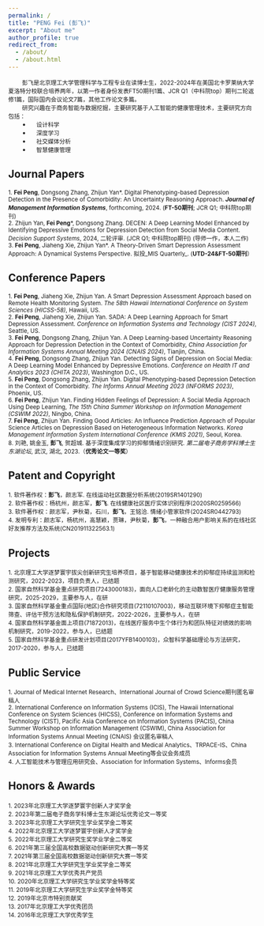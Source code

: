 ```yaml
---
permalink: /
title: "PENG Fei (彭飞)"
excerpt: "About me"
author_profile: true
redirect_from: 
  - /about/
  - /about.html
---
```

&emsp;&emsp;<small>彭飞是北京理工大学管理科学与工程专业在读博士生，2022-2024年在美国北卡罗莱纳大学夏洛特分校联合培养两年，以第一作者身份发表FT50期刊1篇、JCR Q1（中科院top）期刊二轮返修1篇，国际国内会议论文7篇，其他工作论文多篇。</small><br>
&emsp;&emsp;<small>研究兴趣在于商务智能与数据挖掘，主要研究基于人工智能的健康管理技术，主要研究方向包括：</small><br>
&emsp;&emsp;• &emsp;<small> 设计科学</small><br>
&emsp;&emsp;• &emsp;<small> 深度学习</small><br>
&emsp;&emsp;• &emsp;<small> 社交媒体分析</small><br>
&emsp;&emsp;• &emsp;<small> 智慧健康管理</small><br>

Journal Papers
------
<small>1. **Fei Peng**, Dongsong Zhang, Zhijun Yan*. Digital Phenotyping-based Depression Detection in the Presence of Comorbidity: An Uncertainty Reasoning Approach. _**Journal of Management Information Systems**_, forthcoming, 2024. (**FT-50期刊**; JCR Q1; 中科院top期刊)</small><br>
<small>2. Zhijun Yan, **Fei Peng***, Dongsong Zhang. DECEN: A Deep Learning Model Enhanced by Identifying Depressive Emotions for Depression Detection from Social Media Content. _Decision Support Systems_, 2024, 二轮评审. (JCR Q1; 中科院top期刊) (导师一作，本人二作)</small><br>
<small>3. **Fei Peng**, Jiaheng Xie, Zhijun Yan*. A Theory-Driven Smart Depression Assessment Approach: A Dynamical Systems Perspective. 拟投_MIS Quarterly_. (**UTD-24&FT-50期刊**）</small><br>

Conference Papers
------
<small>1. **Fei Peng**, Jiaheng Xie, Zhijun Yan. A Smart Depression Assessment Approach based on Remote Health Monitoring System. *The 58th Hawaii International Conference on System Sciences (HICSS-58)*, Hawaii, US.</small><br>
<small>2. **Fei Peng**, Jiaheng Xie, Zhijun Yan. SADA: A Deep Learning Approach for Smart Depression Assessment. *Conference on Information Systems and Technology (CIST 2024)*, Seattle, US.</small><br>
<small>3. **Fei Peng**, Dongsong Zhang, Zhijun Yan. A Deep Learning-based Uncertainty Reasoning Approach for Depression Detection in the Context of Comorbidity, *China Association for Information Systems Annual Meeting 2024 (CNAIS 2024)*, Tianjin, China.</small><br>
<small>4. **Fei Peng**, Dongsong Zhang, Zhijun Yan. Detecting Signs of Depression on Social Media: A Deep Learning Model Enhanced by Depressive Emotions. *Conference on Health IT and Analytics 2023 (CHITA 2023)*, Washington D.C., US.</small><br>
<small>5. **Fei Peng**, Dongsong Zhang, Zhijun Yan. Digital Phenotyping-based Depression Detection in the Context of Comorbidity. *The Informs Annual Meeting 2023 (INFORMS 2023)*, Phoenix, US.</small><br>
<small>6. **Fei Peng**, Zhijun Yan. Finding Hidden Feelings of Depression: A Social Media Approach Using Deep Learning, *The 15th China Summer Workshop on Information Management (CSWIM 2022)*, Ningbo, China.</small><br>
<small>7. **Fei Peng**, Zhijun Yan. Finding Good Articles: An Influence Prediction Approach of Popular Science Articles on Depression Based on Heterogeneous Information Networks. *Korea Management Information System International Conference (KMIS 2021)*, Seoul, Korea.</small><br>
<small>8. 刘艳, 姚金玉, **彭飞**, 贺超城. 基于深度集成学习的抑郁情绪识别研究. *第二届电子商务学科博士生东湖论坛*, 武汉, 湖北, 2023.（**优秀论文一等奖**）</small><br>

Patent and Copyright
------
<small>1. 软件著作权：**彭飞**，颜志军. 在线运动社区数据分析系统(2019SR1401290)</small><br>
<small>2. 软件著作权：杨杭州，颜志军，**彭飞**. 在线健康社区医疗实体识别程序(2020SR0259566)</small><br>
<small>3. 软件著作权：颜志军，尹秋菊，石川，**彭飞**，王铭洽. 情绪小管家软件(2024SR0442793)</small><br>
<small>4. 发明专利：颜志军，杨杭州，高慧颖，贾琳，尹秋菊，**彭飞**，一种融合用户影响关系的在线社区好友推荐方法及系统(CN201911322563.1)</small>

Projects
------
<small>1. 北京理工大学逐梦寰宇拔尖创新研究生培养项目，基于智能移动健康技术的抑郁症持续监测和检测研究，2022-2023，项目负责人，已结题</small><br>
<small>2. 国家自然科学基金重点研究项目(7243000183)，面向人口老龄化的主动数智医疗健康服务管理研究，2025-2029，主要参与人，在研</small><br>
<small>3. 国家自然科学基金重点国际(地区)合作研究项目(72110107003)，移动互联环境下抑郁症主智能筛查、评估干预方法和隐私保护机制研究，2022-2026，主要参与人，在研</small><br>
<small>4. 国家自然科学基金面上项目(71872013)，在线医疗服务中生个体行为和团队特征对绩效的影响机制研究，2019-2022，参与人，已结题</small><br>
<small>5. 国家自然科学基金重点研发计划项目(2017YFB1400103)，众智科学基础理论与方法研究，2017-2020，参与人，已结题</small>

Public Service
------
<small>1. Journal of Medical Internet Research、International Journal of Crowd Science期刊匿名审稿人</small><br>
<small>2. International Conference on Information Systems (ICIS), The Hawaii International Conference on System Sciences (HICSS), Conference on Information Systems and Technology (CIST), Pacific Asia Conference on Information Systems (PACIS), China Summer Workshop on Information Management (CSWIM), China Association for Information Systems Annual Meeting (CNAIS) 会议匿名审稿人</small><br>
<small>3. International Conference on Digital Health and Medical Analytics、TRPACE-IS、China Association for Information Systems Annual Meeting等会议会务成员</small><br>
<small>4. 人工智能技术与管理应用研究会、Association for Information Systems、Informs会员</small>

Honors & Awards
------
<small>1. 2023年北京理工大学逐梦寰宇创新人才奖学金</small><br>
<small>2. 2023年第二届电子商务学科博士生东湖论坛优秀论文一等奖</small><br>
<small>3. 2023年北京理工大学研究生学业奖学金二等奖</small><br>
<small>4. 2022年北京理工大学逐梦寰宇创新人才奖学金</small><br>
<small>5. 2022年北京理工大学研究生奖学业学金二等奖</small><br>
<small>6. 2021年第三届全国高校数据驱动创新研究大赛一等奖</small><br>
<small>7. 2021年第三届全国高校数据驱动创新研究大赛一等奖</small><br>
<small>8. 2021年北京理工大学研究生学业奖学金二等奖</small><br>
<small>9. 2021年北京理工大学优秀共产党员</small><br>
<small>10. 2020年北京理工大学研究生学业奖学金特等奖</small><br>
<small>11. 2019年北京理工大学研究生学业奖学金特等奖</small><br>
<small>12. 2019年北京市特别贡献奖</small><br>
<small>13. 2017年北京理工大学优秀团员</small><br>
<small>14. 2016年北京理工大学优秀学生</small>

